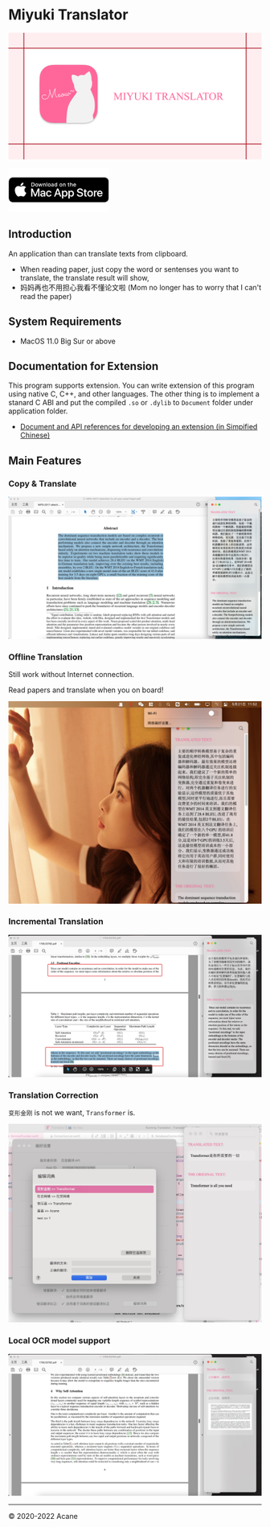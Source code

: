 # Miyuki Translator

<p align="center">
<img src="docs/social.png" ><br/>
</p>
<a href="https://apps.apple.com/cn/app/miyuki%E7%BF%BB%E8%AF%91%E5%99%A8/id1548115311"><img src="docs/download-from-appstore.png" width="200"/></a>

## Introduction

An application than can translate texts from clipboard.

* When reading paper, just copy the word or sentenses you want to translate, the translate result will show,
* 妈妈再也不用担心我看不懂论文啦 (Mom no longer has to worry that I can't read the paper)

## System Requirements
* MacOS 11.0 Big Sur or above

## Documentation for Extension

This program supports extension. You can write extension of this program using native C, C++, and other languages. The other thing is 
to implement a stanard C ABI and put the compiled `.so` or `.dylib` to `Document` folder under application folder.

* <a href="docs/documentation_write_extension.md">Document and API references for developing an extension (in Simpified Chinese)</a>

## Main Features

### Copy & Translate

<img src="docs/example.png" alt="drawing" >

### Offline Translation

Still work without Internet connection.

Read papers and translate when you on board!

<img src="docs/offline_translate.png" alt="offline translation" >

### Incremental Translation

<img src="docs/incremental.png" alt="drawing" >

### Translation Correction

`变形金刚` is not we want, `Transformer` is.

<img src="docs/correction.png" alt="drawing" >

### Local OCR model support

<img src="docs/ocr.png" alt="drawing" >

-------
&copy; 2020-2022 Acane
